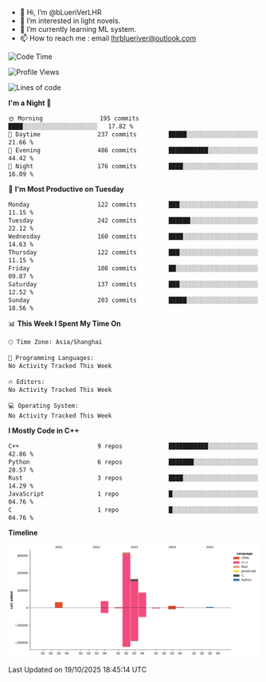 - 👋 Hi, I’m @bLueriVerLHR
- 👀 I’m interested in light novels.
- 🌱 I’m currently learning ML system.
- 📫 How to reach me : email lhrblueriver@outlook.com

<!--START_SECTION:waka-->
![Code Time](http://img.shields.io/badge/Code%20Time-426%20hrs%206%20mins-blue)

![Profile Views](http://img.shields.io/badge/Profile%20Views-0-blue)

![Lines of code](https://img.shields.io/badge/From%20Hello%20World%20I%27ve%20Written-659.3%20thousand%20lines%20of%20code-blue)

**I'm a Night 🦉** 

```text
🌞 Morning                195 commits         ████░░░░░░░░░░░░░░░░░░░░░   17.82 % 
🌆 Daytime                237 commits         █████░░░░░░░░░░░░░░░░░░░░   21.66 % 
🌃 Evening                486 commits         ███████████░░░░░░░░░░░░░░   44.42 % 
🌙 Night                  176 commits         ████░░░░░░░░░░░░░░░░░░░░░   16.09 % 
```
📅 **I'm Most Productive on Tuesday** 

```text
Monday                   122 commits         ███░░░░░░░░░░░░░░░░░░░░░░   11.15 % 
Tuesday                  242 commits         ██████░░░░░░░░░░░░░░░░░░░   22.12 % 
Wednesday                160 commits         ████░░░░░░░░░░░░░░░░░░░░░   14.63 % 
Thursday                 122 commits         ███░░░░░░░░░░░░░░░░░░░░░░   11.15 % 
Friday                   108 commits         ██░░░░░░░░░░░░░░░░░░░░░░░   09.87 % 
Saturday                 137 commits         ███░░░░░░░░░░░░░░░░░░░░░░   12.52 % 
Sunday                   203 commits         █████░░░░░░░░░░░░░░░░░░░░   18.56 % 
```


📊 **This Week I Spent My Time On** 

```text
🕑︎ Time Zone: Asia/Shanghai

💬 Programming Languages: 
No Activity Tracked This Week

🔥 Editors: 
No Activity Tracked This Week

💻 Operating System: 
No Activity Tracked This Week
```

**I Mostly Code in C++** 

```text
C++                      9 repos             ███████████░░░░░░░░░░░░░░   42.86 % 
Python                   6 repos             ███████░░░░░░░░░░░░░░░░░░   28.57 % 
Rust                     3 repos             ████░░░░░░░░░░░░░░░░░░░░░   14.29 % 
JavaScript               1 repo              █░░░░░░░░░░░░░░░░░░░░░░░░   04.76 % 
C                        1 repo              █░░░░░░░░░░░░░░░░░░░░░░░░   04.76 % 
```



**Timeline**

![Lines of Code chart](https://raw.githubusercontent.com/bLueriVerLHR/bLueriVerLHR/main/assets/bar_graph.png)


 Last Updated on 19/10/2025 18:45:14 UTC
<!--END_SECTION:waka-->
